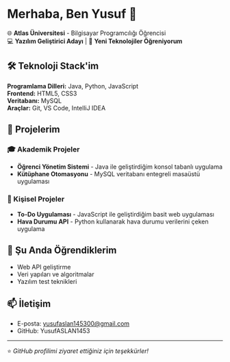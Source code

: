 # Merhaba, Ben Yusuf 👋

🌐 **Atlas Üniversitesi** - Bilgisayar Programcılığı Öğrencisi  
💻 **Yazılım Geliştirici Adayı** | 🚀 **Yeni Teknolojiler Öğreniyorum**

## 🛠️ Teknoloji Stack'im

**Programlama Dilleri:** Java, Python, JavaScript  
**Frontend:** HTML5, CSS3  
**Veritabanı:** MySQL  
**Araçlar:** Git, VS Code, IntelliJ IDEA

## 📂 Projelerim

### 🎓 Akademik Projeler
- **Öğrenci Yönetim Sistemi** - Java ile geliştirdiğim konsol tabanlı uygulama
- **Kütüphane Otomasyonu** - MySQL veritabanı entegreli masaüstü uygulaması

### 🔨 Kişisel Projeler
- **To-Do Uygulaması** - JavaScript ile geliştirdiğim basit web uygulaması
- **Hava Durumu API** - Python kullanarak hava durumu verilerini çeken uygulama

## 🌱 Şu Anda Öğrendiklerim
- Web API geliştirme
- Veri yapıları ve algoritmalar
- Yazılım test teknikleri

## 📫 İletişim
- E-posta: yusufaslan145300@gmail.com
- GitHub: YusufASLAN1453

---

⭐ *GitHub profilimi ziyaret ettiğiniz için teşekkürler!*
